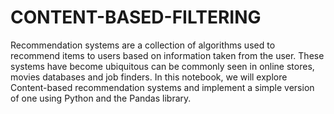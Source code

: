 # CONTENT-BASED-FILTERING
Recommendation systems are a collection of algorithms used to recommend items to users based on information taken from the user. These systems have become ubiquitous can be commonly seen in online stores, movies databases and job finders. In this notebook, we will explore Content-based recommendation systems and implement a simple version of one using Python and the Pandas library.
